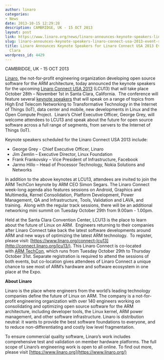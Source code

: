```yaml
---
author: linaro
categories:
- News
date: 2013-10-15 12:29:28
description: CAMBRIDGE, UK - 15 OCT 2013
layout: post
link: https://www.linaro.org/news/linaro-announces-keynote-speakers-linaro-connect-usa-2013-event-santa-clara/
slug: linaro-announces-keynote-speakers-linaro-connect-usa-2013-event-santa-clara
title: Linaro Announces Keynote Speakers for Linaro Connect USA 2013 Event in Santa
  Clara
wordpress_id: 4429
---
```


CAMBRIDGE, UK - 15 OCT 2013


[Linaro](https://www.linaro.org/), the not-for-profit engineering organization developing open source software for the ARM architecture, today announced the keynote speakers for the upcoming [Linaro Connect USA 2013](http://connect.linaro.org/lcu13/) (LCU13) that will take place October 28th – November 1st in Santa Clara, California.  The conference will feature several [keynote speakers](http://connect.linaro.org/lcu13/) that will speak on a range of topics from High End Telecom Networking to Transformative Technology in the Internet of Things (IoT), data center and mobile, new developments in Linux and the Open Compute Project.  Linaro’s Chief Executive Officer, George Grey, will welcome attendees to LCU13 and speak about the future for open source software across a full range of segments, from servers to the Internet of Things (IoT).

Keynote speakers scheduled for the Linaro Connect USA 2013 include:

  * George Grey - Chief Executive Officer, Linaro
  * Jim Zemlin – Executive Director, Linux Foundation	
  * Frank Frankovsky – Vice President of Infrastructure, Facebook
  * Jarmo Hillo – Head of Processor Technology, Nokia Solutions and Networks

In addition to the above keynotes at LCU13, attendees are invited to join the ARM TechCon keynote by ARM CEO Simon Segars. The Linaro Connect week-long agenda also features sessions on Android, Graphics and Multimedia, Kernel Consolidation, Platform Development, Power Management, QA and Infrastructure, Tools, Validation and LAVA, and training.  Along with the regular track sessions, there will be an additional networking mini summit on Tuesday October 29th from 9.00am - 1.00pm.

Held at the Santa Clara Convention Center, LCU13 is the place to learn about the future of Linux on ARM.  Engineers returning to their companies after Linaro Connect take back the latest software developments around ARM and new ways of optimizing the latest ARM technology.  To register, please visit: [https://www.linaro.org/connect-lcu13](http://connect.linaro.org/lcu13/). This Linaro Connect is co-located with [ARM TechCon](http://www.armtechcon.com/), which runs from Tuesday October 29th to Thursday October 31st. Separate registration is required to attend the sessions of both events, but co-location gives attendees of Linaro Connect a unique chance to see most of ARM’s hardware and software ecosystem in one place at the Expo.

**About Linaro**

Linaro is the place where engineers from the world’s leading technology companies define the future of Linux on ARM. The company is a not-for-profit engineering organization with over 140 engineers working on consolidating and optimizing open source software for the ARM architecture, including developer tools, the Linux kernel, ARM power management, and other software infrastructure. Linaro is distribution neutral: it wants to provide the best software foundations to everyone, and to reduce non-differentiating and costly low level fragmentation.

To ensure commercial quality software, Linaro’s work includes comprehensive test and validation on member hardware platforms. The full scope of Linaro’s engineering work is open to all online. To find out more, please visit [https://www.linaro.org](https://www.linaro.org/)